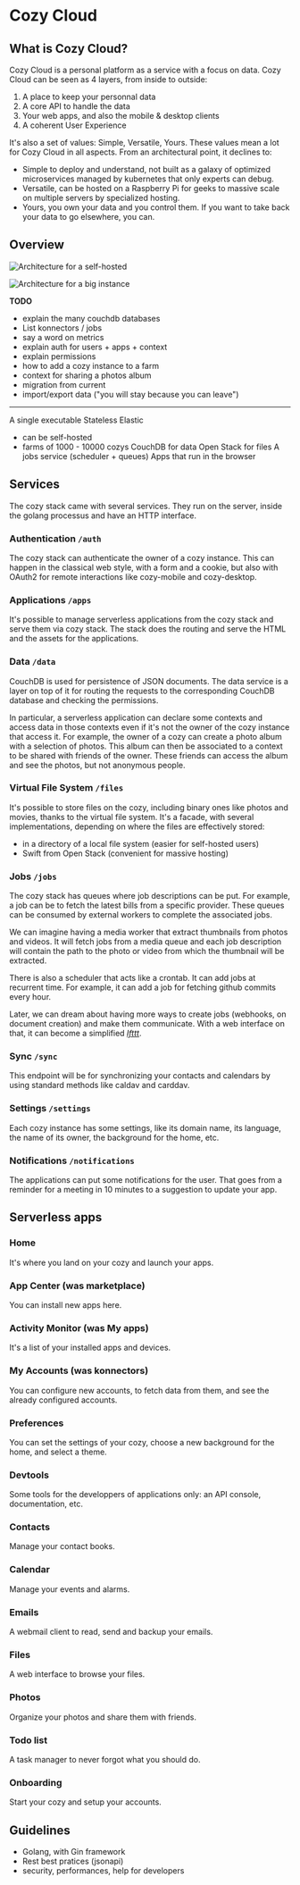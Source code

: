 Cozy Cloud
==========

What is Cozy Cloud?
-------------------

Cozy Cloud is a personal platform as a service with a focus on data.
Cozy Cloud can be seen as 4 layers, from inside to outside:

1. A place to keep your personnal data
2. A core API to handle the data
3. Your web apps, and also the mobile & desktop clients
4. A coherent User Experience

It's also a set of values: Simple, Versatile, Yours. These values mean a lot
for Cozy Cloud in all aspects. From an architectural point, it declines to:

- Simple to deploy and understand, not built as a galaxy of optimized
  microservices managed by kubernetes that only experts can debug.
- Versatile, can be hosted on a Raspberry Pi for geeks to massive scale on
  multiple servers by specialized hosting.
- Yours, you own your data and you control them. If you want to take back your
  data to go elsewhere, you can.


Overview
--------

![Architecture for a self-hosted](self-hosted.png)

![Architecture for a big instance](big-instance.png)

**TODO**

- explain the many couchdb databases
- List konnectors / jobs
- say a word on metrics
- explain auth for users + apps + context
- explain permissions
- how to add a cozy instance to a farm
- context for sharing a photos album
- migration from current
- import/export data ("you will stay because you can leave")

----

A single executable
Stateless
Elastic
- can be self-hosted
- farms of 1000 - 10000 cozys
CouchDB for data
Open Stack for files
A jobs service (scheduler + queues)
Apps that run in the browser


Services
--------

The cozy stack came with several services. They run on the server, inside the
golang processus and have an HTTP interface.

### Authentication `/auth`

The cozy stack can authenticate the owner of a cozy instance. This can happen
in the classical web style, with a form and a cookie, but also with OAuth2 for
remote interactions like cozy-mobile and cozy-desktop.

### Applications `/apps`

It's possible to manage serverless applications from the cozy stack and serve
them via cozy stack. The stack does the routing and serve the HTML and the
assets for the applications.

### Data `/data`

CouchDB is used for persistence of JSON documents. The data service is a layer
on top of it for routing the requests to the corresponding CouchDB database
and checking the permissions.

In particular, a serverless application can declare some contexts and access
data in those contexts even if it's not the owner of the cozy instance that
access it. For example, the owner of a cozy can create a photo album with a
selection of photos. This album can then be associated to a context to be
shared with friends of the owner. These friends can access the album and see
the photos, but not anonymous people.

### Virtual File System `/files`

It's possible to store files on the cozy, including binary ones like photos
and movies, thanks to the virtual file system. It's a facade, with several
implementations, depending on where the files are effectively stored:

- in a directory of a local file system (easier for self-hosted users)
- Swift from Open Stack (convenient for massive hosting)

### Jobs `/jobs`

The cozy stack has queues where job descriptions can be put. For example, a
job can be to fetch the latest bills from a specific provider. These queues
can be consumed by external workers to complete the associated jobs.

We can imagine having a media worker that extract thumbnails from photos and
videos. It will fetch jobs from a media queue and each job description will
contain the path to the photo or video from which the thumbnail will be
extracted.

There is also a scheduler that acts like a crontab. It can add jobs at
recurrent time. For example, it can add a job for fetching github commits
every hour.

Later, we can dream about having more ways to create jobs (webhooks, on
document creation) and make them communicate. With a web interface on that, it
can become a simplified [_Ifttt_](https://ifttt.com/).

### Sync `/sync`

This endpoint will be for synchronizing your contacts and calendars by using
standard methods like caldav and carddav.

### Settings `/settings`

Each cozy instance has some settings, like its domain name, its language, the
name of its owner, the background for the home, etc.

### Notifications `/notifications`

The applications can put some notifications for the user. That goes from a
reminder for a meeting in 10 minutes to a suggestion to update your app.


Serverless apps
---------------

### Home

It's where you land on your cozy and launch your apps.

### App Center (was marketplace)

You can install new apps here.

### Activity Monitor (was My apps)

It's a list of your installed apps and devices.

### My Accounts (was konnectors)

You can configure new accounts, to fetch data from them, and see the already
configured accounts.

### Preferences

You can set the settings of your cozy, choose a new background for the home,
and select a theme.

### Devtools

Some tools for the developpers of applications only: an API console,
documentation, etc.

### Contacts

Manage your contact books.

### Calendar

Manage your events and alarms.

### Emails

A webmail client to read, send and backup your emails.

### Files

A web interface to browse your files.

### Photos

Organize your photos and share them with friends.

### Todo list

A task manager to never forgot what you should do.

### Onboarding

Start your cozy and setup your accounts.


Guidelines
----------

- Golang, with Gin framework
- Rest best pratices (jsonapi)
- security, performances, help for developers

